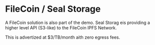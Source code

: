 # FileCoin / Seal Storage

A FileCoin solution is also part of the demo.  Seal Storag eis providing a higher level API (S3-like) to the FileCoin IPFS Network.

This is advertized at $3/TB/month aith zero egress fees.


